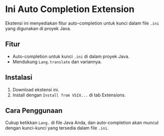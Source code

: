 # Ini Auto Completion Extension

Ekstensi ini menyediakan fitur auto-completion untuk kunci dalam file `.ini` yang digunakan di proyek Java.

## Fitur
- Auto-completion untuk kunci `.ini` di dalam proyek Java.
- Mendukung `Lang.translate` dan variannya.

## Instalasi
1. Download ekstensi ini.
2. Install dengan `Install from VSIX...` di tab Extensions.

## Cara Penggunaan
Cukup ketikkan `Lang.` di file Java Anda, dan auto-completion akan muncul dengan kunci-kunci yang tersedia dalam file `.ini`.
